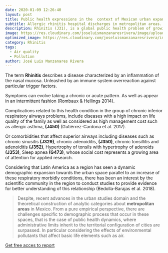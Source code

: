 ```yaml
---
date: 2020-01-09 12:26:40
layout: post
title: Public health expressions in the  context of Mexican urban expansion.
subtitle: Allergic rhinitis hospital discharges in metropolitan areas..
description: Rhinitis (J31), is a global public health problem of growing incidence that often has been associated to factors such as the population transition to urban areas (González-Díaz et al. 2016), particularly considering environmental externalities linked to air quality that urbanization processes generate.
image: https://res.cloudinary.com/joseluismanzanaresrivera/image/upload/v1584403370/PLACAS2_elycb9.jpg
optimized_image: https://res.cloudinary.com/joseluismanzanaresrivera/image/upload/v1584403370/PLACAS2_elycb9.jpg
category: Rhinitis
tags:
  - Air quality
  - Pollution
author: José Luis Manzanares Rivera
---
```

The term **Rhinitis** describes a disease characterized by an inflammation of the nasal mucosa. Unleashed by an immune system overreaction against particular trigger factors. 

Symptoms can evolve taking a chronic or acute pattern. As well as appear in an intermittent fashion (Rombaux & Hellings 2014).

Complications related to this health condition in the group of chronic inferior respiratory airways problems, include diseases with a high impact on life quality of the family as well as considered as high management cost such as allergic asthma, **(J450)** (Gutiérrez-Cardona et al. 2017).

Or comorbidities that affect superior airways including diseases such as chronic sinusitis **(J329)**, chronic adenoiditis, **(J350)**, chronic tonsillitis and adenoiditis **(J352)**, Hypertrophy of tonsils with hypertrophy of adenoids **(J353)**, Sleep apnea **(G473)**, whose social cost represents a growing area of attention for applied research. 

Considering that Latin America as a region has seen a dynamic demographic expansion towards the urban space parallel to an increase of these respiratory morbidly conditions, there has been an interest by the scientific community in the region to conduct studies to provide evidence for better understanding of this relationship (Bedolla-Barajas et al. 2018).



> Despite, recent advances in the urban studies domain and the theoretical construction of analytic categories about **metropolitan areas** in Mexico. From a pure empirical perspective, there are challenges specific to demographic process that occur in these spaces, that is the case of public health dynamics, where administrative limits inherit to the territorial configuration of cities are surpassed. In particular considering the effects of environmental pollutants that affect basic life elements such as air.






[Get free acces to report](https://rinitis-alergica-mexico.netlify.com/introducci%C3%B3n/)


